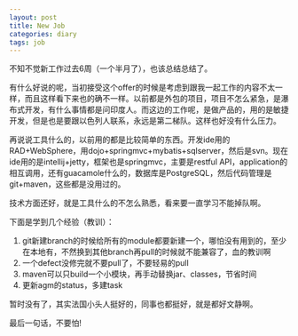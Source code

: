 ```yaml
---
layout: post
title: New Job
categories: diary
tags: job
---
```

不知不觉新工作过去6周（一个半月了），也该总结总结了。

有什么好说的呢，当初接受这个offer的时候是考虑到跟我一起工作的内容不太一样，而且这样看下来也的确不一样。以前都是外包的项目，项目不怎么紧急，是瀑布式开发，有什么事情都是问印度人。而这边的工作呢，是做产品的，用的是敏捷开发，但是也是要跟以色列人联系，永远是第二梯队。这样也好没有什么压力。

再说说工具什么的，以前用的都是比较简单的东西。开发ide用的RAD+WebSphere，用dojo+springmvc+mybatis+sqlserver，然后是svn。现在ide用的是intellij+jetty，框架也是springmvc，主要是restful API，application的相互调用，还有guacamole什么的，数据库是PostgreSQL，然后代码管理是git+maven，这些都是没用过的。

技术方面还好，就是工具什么的不怎么熟悉，看来要一直学习不能掉队啊。

下面是学到几个经验（教训）：

1. git新建branch的时候给所有的module都要新建一个，哪怕没有用到的，至少在本地有，不然换到其他branch再pull的时候就不能兼容了，血的教训啊
2. 一个defect没修完就不要pull了，不要轻易的pull
3. maven可以只build一个小模块，再手动替换jar、classes，节省时间
4. 更新agm的status，多建task

暂时没有了，其实法国小头人挺好的，同事也都挺好，就是都好文静啊。

最后一句话，不要怕!